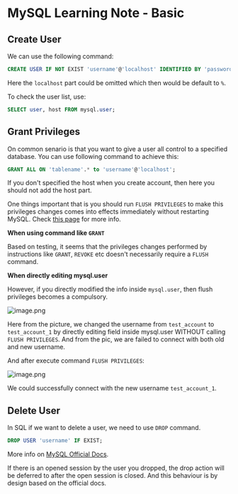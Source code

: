 # MySQL Learning Note - Basic

## Create User

We can use the following command:

```SQL
CREATE USER IF NOT EXIST 'username'@'localhost' IDENTIFIED BY 'password of this user';
```

Here the `localhost` part could be omitted which then would be default to `%`.

To check the user list, use:

```SQL
SELECT user, host FROM mysql.user;
```

## Grant Privileges

On common senario is that you want to give a user all control to a specified database. You can use following command to achieve this:

```SQL
GRANT ALL ON 'tablename'.* to 'username'@'localhost';
```

If you don't specified the host when you create account, then here you should not add the host part.

One things important that is you should run `FLUSH PRIVILEGES` to make this privileges changes comes into effects immediately without restarting MySQL. Check [this page](https://www.scaler.com/topics/mysql-flush-privileges/#:~:text=It%20is%20used%20to%20refresh,restart%20of%20the%20MySQL%20server.) for more info.

**When using command like `GRANT`**

Based on testing, it seems that the privileges changes performed by instructions like `GRANT`, `REVOKE` etc doesn't necessarily require a `FLUSH` command.

**When directly editing mysql.user**

However, if you directly modified the info inside `mysql.user`, then flush privileges becomes a compulsory.

![image.png](https://s2.loli.net/2024/02/29/etPSCZskwxf7jDp.png)

Here from the picture, we changed the username from `test_account` to `test_account_1` by directly editing field inside mysql.user WITHOUT calling `FLUSH PRIVILEGES`. And from the pic, we are failed to connect with both old and new username.

And after execute command `FLUSH PRIVILEGES`:

![image.png](https://s2.loli.net/2024/02/29/OZ19f6qIeQlSwzP.png)

We could successfully connect with the new username `test_account_1`.

## Delete User

In SQL if we want to delete a user, we need to use `DROP` command.

```SQL
DROP USER 'username' IF EXIST;
```

More info on [MySQL Official Docs](https://dev.mysql.com/doc/refman/8.0/en/drop-user.html).

If there is an opened session by the user you dropped, the drop action will be deferred to after the open session is closed. And this behaviour is by design based on the official docs.